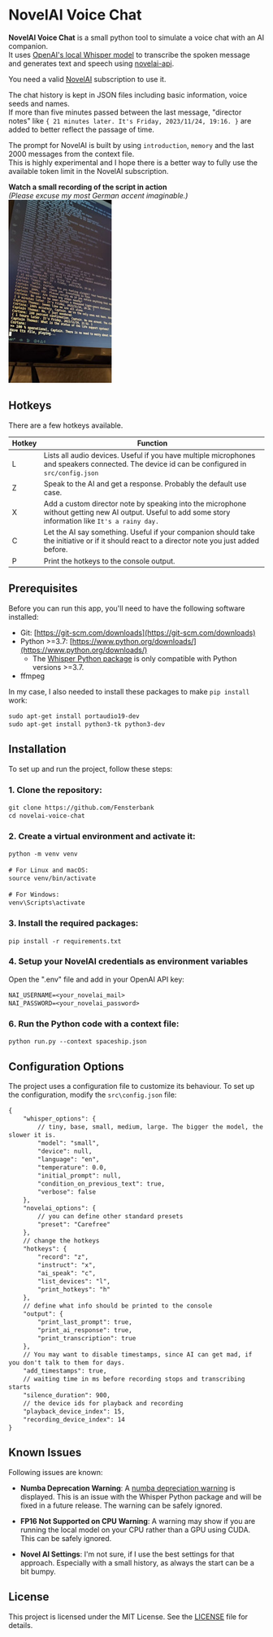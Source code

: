 # NovelAI Voice Chat

**NovelAI Voice Chat** is a small python tool to simulate a voice chat with an AI companion.  
It uses [OpenAI's local Whisper model](https://github.com/openai/whisper) to transcribe the spoken message and generates text and speech using [novelai-api](https://github.com/Aedial/novelai-api).

You need a valid [NovelAI](https://novelai.net/) subscription to use it.

The chat history is kept in JSON files including basic information, voice seeds and names.  
If more than five minutes passed between the last message, "director notes" like `{ 21 minutes later. It's Friday, 2023/11/24, 19:16. }` are added to better reflect the passage of time. 

The prompt for NovelAI is built by using `introduction`, `memory` and the last 2000 messages from the context file.  
This is highly experimental and I hope there is a better way to fully use the available token limit in the NovelAI subscription.

**Watch a small recording of the script in action**  
*(Please excuse my most German accent imaginable.)*  
[![Watch the video](/docs/demo-thumb.jpg)](https://storage.f-bit.software/f/cfb6d8b9b75a4d3dbb0b/)

## Hotkeys
There are a few hotkeys available.

| Hotkey | Function |
| -------- | --------  |
| L | Lists all audio devices. Useful if you have multiple microphones and speakers connected. The device id can be configured in `src/config.json` |
| Z | Speak to the AI and get a response. Probably the default use case. |
| X | Add a custom director note by speaking into the microphone without getting new AI output. Useful to add some story information like `It's a rainy day.` |
| C | Let the AI say something. Useful if your companion should take the initiative or if it should react to a director note you just added before. |
| P | Print the hotkeys to the console output. |

## Prerequisites
Before you can run this app, you'll need to have the following software installed:

- Git: [https://git-scm.com/downloads](https://git-scm.com/downloads)
- Python >=3.7: [https://www.python.org/downloads/](https://www.python.org/downloads/)
  - The [Whisper Python package](https://github.com/openai/whisper) is only compatible with Python versions >=3.7.
- ffmpeg

In my case, I also needed to install these packages to make `pip install` work:
```
sudo apt-get install portaudio19-dev
sudo apt-get install python3-tk python3-dev
```

## Installation
To set up and run the project, follow these steps:

### 1. Clone the repository:

```
git clone https://github.com/Fensterbank
cd novelai-voice-chat
```

### 2. Create a virtual environment and activate it:

```
python -m venv venv

# For Linux and macOS:
source venv/bin/activate

# For Windows:
venv\Scripts\activate
```

### 3. Install the required packages:

```
pip install -r requirements.txt
```

### 4. Setup your NovelAI credentials as environment variables


Open the ".env" file and add in your OpenAI API key:
```
NAI_USERNAME=<your_novelai_mail>
NAI_PASSWORD=<your_novelai_password>
```

### 6. Run the Python code with a context file:

```
python run.py --context spaceship.json
```

## Configuration Options

The project uses a configuration file to customize its behaviour. To set up the configuration, modify the `src\config.json` file:

```jsonc
{
    "whisper_options": {
        // tiny, base, small, medium, large. The bigger the model, the slower it is.
        "model": "small",
        "device": null,
        "language": "en",
        "temperature": 0.0,
        "initial_prompt": null,
        "condition_on_previous_text": true,
        "verbose": false
    },
    "novelai_options": {
        // you can define other standard presets
        "preset": "Carefree"
    },
    // change the hotkeys
    "hotkeys": {
        "record": "z",
        "instruct": "x",
        "ai_speak": "c",
        "list_devices": "l",
        "print_hotkeys": "h"
    },
    // define what info should be printed to the console
    "output": {
        "print_last_prompt": true,
        "print_ai_response": true,
        "print_transcription": true
    },
    // You may want to disable timestamps, since AI can get mad, if you don't talk to them for days.
    "add_timestamps": true,
    // waiting time in ms before recording stops and transcribing starts
    "silence_duration": 900,
    // the device ids for playback and recording
    "playback_device_index": 15,
    "recording_device_index": 14
}
```

## Known Issues

Following issues are known:

- **Numba Deprecation Warning**: A [numba depreciation warning](https://numba.readthedocs.io/en/stable/reference/deprecation.html#deprecation-of-object-mode-fall-back-behaviour-when-using-jit) is displayed. This is an issue with the Whisper Python package and will be fixed in a future release. The warning can be safely ignored.

- **FP16 Not Supported on CPU Warning**: A warning may show if you are running the local model on your CPU rather than a GPU using CUDA. This can be safely ignored.

- **Novel AI Settings**: I'm not sure, if I use the best settings for that approach. Especially with a small history, as always the start can be a bit bumpy.

## License
This project is licensed under the MIT License. See the [LICENSE](LICENSE) file for details.
